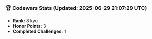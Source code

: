 ### 🏆 Codewars Stats (Updated: 2025-06-29 21:07:29 UTC)

- **Rank:** 8 kyu
- **Honor Points:** 3
- **Completed Challenges:** 1
